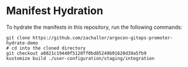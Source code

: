 # Manifest Hydration

To hydrate the manifests in this repository, run the following commands:

```shell
git clone https://github.com/zachaller/argocon-gitops-promoter-hydrate-demo
# cd into the cloned directory
git checkout a0821c19440f5120ff0bd85249b91620d39a5fb9
kustomize build ./user-configuration/staging/integration
```
